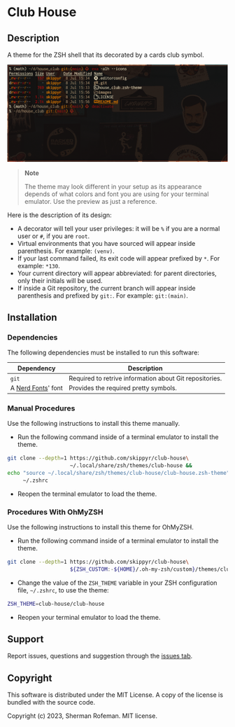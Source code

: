 # Club House

## Description

A theme for the ZSH shell that its decorated by a cards club symbol.

![](images/preview.png)

> **Note**
>
> The theme may look different in your setup as its appearance depends of what
> colors and font you are using for your terminal emulator. Use the preview as
> just a reference.

Here is the description of its design:
-	A decorator will tell your user privileges: it will be `%` if you are a
	normal user or `#`, if you are `root`.
-	Virtual environments that you have sourced will appear inside parenthesis.
	For example: `(venv)`.
-	If your last command failed, its exit code will appear prefixed by `*`. For
	example: `*130`.
-	Your current directory will appear abbreviated: for parent directories, only
	their initials will be used.
-	If inside a Git repository, the current branch will appear inside
	parenthesis and prefixed by `git:`. For example: `git:(main)`.

## Installation

### Dependencies

The following dependencies must be installed to run this software:

| Dependency | Description |
|-|-|
| `git` | Required to retrive information about Git repositories. |
| A [Nerd Fonts](https://github.com/ryanoasis/nerd-fonts/releases)' font | Provides the required pretty symbols. |

### Manual Procedures

Use the following instructions to install this theme manually.

-	Run the following command inside of a terminal emulator to install the theme.
```bash
git clone --depth=1 https://github.com/skippyr/club-house\
                    ~/.local/share/zsh/themes/club-house &&
echo "source ~/.local/share/zsh/themes/club-house/club-house.zsh-theme" >>\
     ~/.zshrc
```

-	Reopen the terminal emulator to load the theme.

### Procedures With OhMyZSH

Use the following instructions to install this theme for OhMyZSH.

-	Run the following command inside of a terminal emulator to install the theme.

```bash
git clone --depth=1 https://github.com/skippyr/club-house\
                    ${ZSH_CUSTOM:-${HOME}/.oh-my-zsh/custom}/themes/club-house
```

-	Change the value of the `ZSH_THEME` variable in your ZSH configuration file,
	`~/.zshrc`, to use the theme:

```bash
ZSH_THEME=club-house/club-house
```

-	Reopen your terminal emulator to load the theme.

## Support

Report issues, questions and suggestion through the [issues tab](https://github.com/skippyr/club-house).

## Copyright

This software is distributed under the MIT License. A copy of the license is
bundled with the source code.

Copyright (c) 2023, Sherman Rofeman. MIT license.
